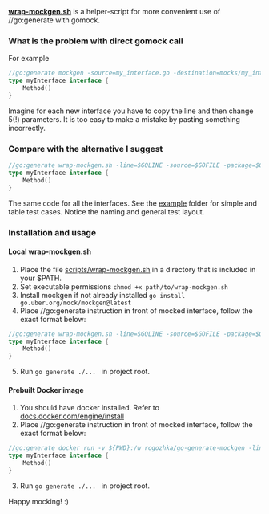 **[wrap-mockgen.sh](scripts/wrap-mockgen.sh)** is a helper-script for more convenient use of //go:generate with gomock.

### What is the problem with direct gomock call

For example

```go
//go:generate mockgen -source=my_interface.go -destination=mocks/my_interface_generated.go -mock_names myInterface=MockMyInterface -typed -package=mocks myInterface
type myInterface interface {
    Method()
}
```
Imagine for each new interface you have to copy the line and then change 5(!) parameters. It is too easy to make a mistake by pasting something incorrectly.

### Compare with the alternative I suggest

```go
//go:generate wrap-mockgen.sh -line=$GOLINE -source=$GOFILE -package=$GOPACKAGE
type myInterface interface {
    Method()
}
```
The same code for all the interfaces.
See the [example](example/) folder for simple and table test cases. Notice the naming and general test layout.

### Installation and usage

#### Local wrap-mockgen.sh

1. Place the file [scripts/wrap-mockgen.sh](scripts/wrap-mockgen.sh) in a directory that is included in your $PATH.
2. Set executable permissions ```chmod +x path/to/wrap-mockgen.sh ```
3. Install mockgen if not already installed ```go install go.uber.org/mock/mockgen@latest```
4. Place //go:generate instruction in front of mocked interface, follow the exact format below:
```go
//go:generate wrap-mockgen.sh -line=$GOLINE -source=$GOFILE -package=$GOPACKAGE
type myInterface interface {
    Method()
}
```
5. Run ```go generate ./... ``` in project root.

#### Prebuilt Docker image

1. You should have docker installed. Refer to [docs.docker.com/engine/install](https://docs.docker.com/engine/install/)
2. Place //go:generate instruction in front of mocked interface, follow the exact format below: 
```go
//go:generate docker run -v ${PWD}:/w rogozhka/go-generate-mockgen -line=$GOLINE -source=$GOFILE -package=$GOPACKAGE
type myInterface interface {
    Method()
}
```
3. Run ```go generate ./... ``` in project root.

Happy mocking! :) 
